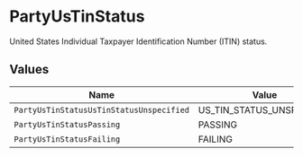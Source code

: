 # PartyUsTinStatus

United States Individual Taxpayer Identification Number (ITIN) status.


## Values

| Name                                     | Value                                    |
| ---------------------------------------- | ---------------------------------------- |
| `PartyUsTinStatusUsTinStatusUnspecified` | US_TIN_STATUS_UNSPECIFIED                |
| `PartyUsTinStatusPassing`                | PASSING                                  |
| `PartyUsTinStatusFailing`                | FAILING                                  |